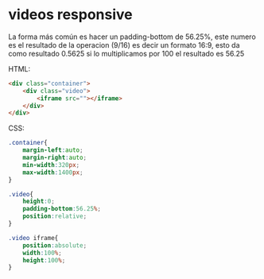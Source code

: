 # videos responsive

La forma más común es hacer un padding-bottom de 56.25%, este numero es el resultado de la operacion (9/16) es decir un formato 16:9, esto da como resultado 0.5625 si lo multiplicamos por 100 el resultado es 56.25


HTML:

```HTML
<div class="container">
    <div class="video">
        <iframe src=""></iframe>
    </div>
</div>
```
CSS:

```CSS
.container{
    margin-left:auto;
    margin-right:auto;
    min-width:320px;
    max-width:1400px;
}

.video{
    height:0;
    padding-bottom:56.25%;
    position:relative;
}

.video iframe{
    position:absolute;
    width:100%;
    height:100%;
}
```